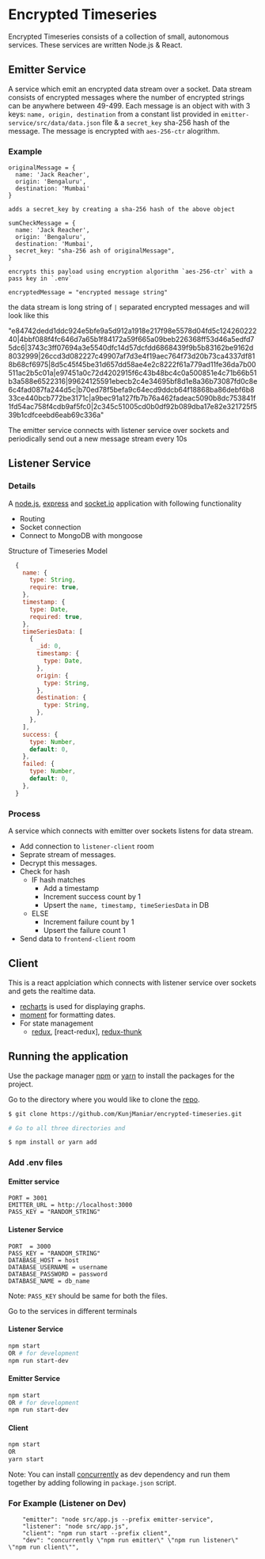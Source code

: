 # Encrypted Timeseries

Encrypted Timeseries consists of a collection of small, autonomous services. These services are written Node.js & React.

## Emitter Service

A service which emit an encrypted data stream over a socket. Data stream consists of encrypted messages where the number of encrypted strings can be anywhere between 49-499. Each message is an object with with 3 keys: `name, origin, destination` from a constant list provided in `emitter-service/src/data/data.json` file & a `secret_key` sha-256 hash of the message. The message is encrypted with `aes-256-ctr` alogrithm.

### Example

```
originalMessage = {
  name: 'Jack Reacher',
  origin: 'Bengaluru',
  destination: 'Mumbai'
}

adds a secret_key by creating a sha-256 hash of the above object

sumCheckMessage = {
  name: 'Jack Reacher',
  origin: 'Bengaluru',
  destination: 'Mumbai',
  secret_key: "sha-256 ash of originalMessage",
}

encrypts this payload using encryption algorithm `aes-256-ctr` with a pass key in `.env`

encryptedMessage = "encrypted message string"
```

the data stream is long string of `|` separated encrypted messages and will look like this

"e84742dedd1ddc924e5bfe9a5d912a1918e217f98e5578d04fd5c12426022240|4bbf088f4fc646d7a65b1f84172a59f665a09beb226368ff53d46a5edfd75dc6|3743c3ff07694a3e5540dfc14d57dcfdd6868439f9b5b83162be9162d8032999|26ccd3d082227c49907af7d3e4f19aec764f73d20b73ca4337df818b68cf6975|8d5c45f45be31d657dd58ae4e2c8222f61a779ad11fe36da7b00511ac2b5c01a|e97451a0c72d4202915f6c43b48bc4c0a500851e4c71b66b51b3a588e6522316|99624125591ebecb2c4e34695bf8d1e8a36b73087fd0c8e6c4fad087fa244d5c|b70ed78f5befa9c64ecd9ddcb64f18868ba86debf6b833ce440bcb772be3171c|a9bec91a127fb7b76a462fadeac5090b8dc753841f1fd54ac758f4cdb9af5fc0|2c345c51005cd0b0df92b089dba17e82e321725f539b1cdfceebd6eab69c336a"

The emitter service connects with listener service over sockets and periodically send out a new message stream every 10s

## Listener Service

### Details

A [node.js](https://nodejs.org/en/), [express](https://expressjs.com/) and [socket.io](https://socket.io/) application with following functionality

- Routing
- Socket connection
- Connect to MongoDB with mongoose

Structure of Timeseries Model

```javascript
  {
    name: {
      type: String,
      require: true,
    },
    timestamp: {
      type: Date,
      required: true,
    },
    timeSeriesData: [
      {
        _id: 0,
        timestamp: {
          type: Date,
        },
        origin: {
          type: String,
        },
        destination: {
          type: String,
        },
      },
    ],
    success: {
      type: Number,
      default: 0,
    },
    failed: {
      type: Number,
      default: 0,
    },
  }
```

### Process

A service which connects with emitter over sockets listens for data stream.

- Add connection to `listener-client` room
- Seprate stream of messages.
- Decrypt this messages.
- Check for hash
  - IF hash matches
    - Add a timestamp
    - Increment success count by 1
    - Upsert the `name, timestamp, timeSeriesData` in DB
  - ELSE
    - Increment failure count by 1
    - Upsert the failure count 1
- Send data to `frontend-client` room

## Client

This is a react applciation which connects with listener service over sockets and gets the realtime data.

- [recharts](https://recharts.org/en-US/) is used for displaying graphs.
- [moment](https://momentjs.com) for formatting dates.
- For state management
  - [redux](https://redux.js.org/), [react-redux], [redux-thunk]()

## Running the application

Use the package manager [npm](https://www.npmjs.com/) or [yarn](https://yarnpkg.com/) to install the packages for the project.

Go to the directory where you would like to clone the [repo](https://github.com/KunjManiar/encrypted-timeseries.git).

```sh
$ git clone https://github.com/KunjManiar/encrypted-timeseries.git

# Go to all three directories and

$ npm install or yarn add

```

### Add .env files

#### Emitter service

```
PORT = 3001
EMITTER_URL = http://localhost:3000
PASS_KEY = "RANDOM_STRING"
```

#### Listener Service

```
PORT  = 3000
PASS_KEY = "RANDOM_STRING"
DATABASE_HOST = host
DATABASE_USERNAME = username
DATABASE_PASSWORD = password
DATABASE_NAME = db_name
```

Note: `PASS_KEY` should be same for both the files.

Go to the services in different terminals

#### Listener Service

```sh
npm start
OR # for development
npm run start-dev
```

#### Emitter Service

```sh
npm start
OR # for development
npm run start-dev
```

#### Client

```sh
npm start
OR
yarn start
```

Note: You can install [concurrently](https://www.npmjs.com/package/concurrently) as dev dependency and run them together by adding following in `package.json` script.

### For Example (Listener on Dev)

```
	"emitter": "node src/app.js --prefix emitter-service",
    "listener": "node src/app.js",
    "client": "npm run start --prefix client",
    "dev": "concurrently \"npm run emitter\" \"npm run listener\" \"npm run client\"",

```
